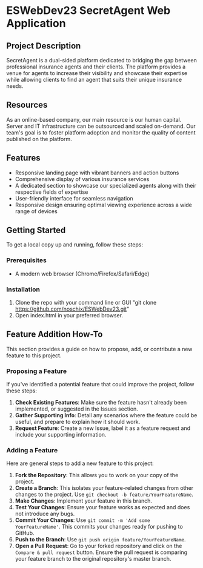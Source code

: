 # ESWebDev23 SecretAgent Web Application


## Project Description

SecretAgent is a dual-sided platform dedicated to bridging the gap between professional insurance agents and their clients. The platform provides a venue for agents to increase their visibility and showcase their expertise while allowing clients to find an agent that suits their unique insurance needs.

## Resources

As an online-based company, our main resource is our human capital. Server and IT infrastructure can be outsourced and scaled on-demand. Our team's goal is to foster platform adoption and monitor the quality of content published on the platform.

## Features

- Responsive landing page with vibrant banners and action buttons
- Comprehensive display of various insurance services 
- A dedicated section to showcase our specialized agents along with their respective fields of expertise
- User-friendly interface for seamless navigation
- Responsive design ensuring optimal viewing experience across a wide range of devices

## Getting Started

To get a local copy up and running, follow these steps:

### Prerequisites

- A modern web browser (Chrome/Firefox/Safari/Edge)

### Installation
1. Clone the repo with your command line or GUI
"git clone https://github.com/noschix/ESWebDev23.git"
2. Open index.html in your preferred browser.


## Feature Addition How-To

This section provides a guide on how to propose, add, or contribute a new feature to this project.

### Proposing a Feature

If you've identified a potential feature that could improve the project, follow these steps:

1. **Check Existing Features**: Make sure the feature hasn't already been implemented, or suggested in the Issues section.
2. **Gather Supporting Info**: Detail any scenarios where the feature could be useful, and prepare to explain how it should work.
3. **Request Feature**: Create a new Issue, label it as a feature request and include your supporting information.

### Adding a Feature

Here are general steps to add a new feature to this project:

1. **Fork the Repository**: This allows you to work on your copy of the project.
2. **Create a Branch**: This isolates your feature-related changes from other changes to the project. Use `git checkout -b feature/YourFeatureName`.
3. **Make Changes**: Implement your feature in this branch.
4. **Test Your Changes**: Ensure your feature works as expected and does not introduce any bugs.
5. **Commit Your Changes**: Use `git commit -m 'Add some YourFeatureName'`. This commits your changes ready for pushing to GitHub.
6. **Push to the Branch**: Use `git push origin feature/YourFeatureName`.
7. **Open a Pull Request**: Go to your forked repository and click on the `Compare & pull request` button. Ensure the pull request is comparing your feature branch to the original repository's master branch.

